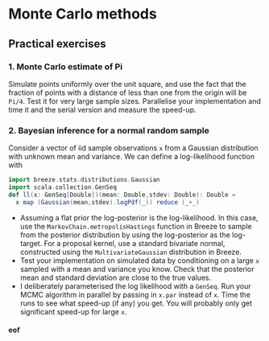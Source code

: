# Monte Carlo methods

## Practical exercises

### 1. Monte Carlo estimate of Pi

Simulate points uniformly over the unit square, and use the fact that the fraction of points with a distance of less than one from the origin will be `Pi/4`. Test it for very large sample sizes. Parallelise your implementation and time it and the serial version and measure the speed-up.

### 2. Bayesian inference for a normal random sample

Consider a vector of iid sample observations `x` from a Gaussian distribution with unknown mean and variance. We can define a log-likelihood function with
```scala
import breeze.stats.distributions.Gaussian
import scala.collection.GenSeq
def ll(x: GenSeq[Double])(mean: Double,stdev: Double): Double =
  x map (Gaussian(mean,stdev).logPdf(_)) reduce (_+_)
```

* Assuming a flat prior the log-posterior is the log-likelihood. In this case, use the `MarkovChain.metropolisHastings` function in Breeze to sample from the posterior distribution by using the log-posterior as the log-target. For a proposal kernel, use a standard bivariate normal, constructed using the `MultivariateGaussian` distribution in Breeze.
* Test your implementation on simulated data by conditioning on a large `x` sampled with a mean and variance you know. Check that the posterior mean and standard deviation are close to the true values.
* I deliberately parameterised the log likelihood with a `GenSeq`. Run your MCMC algorithm in parallel by passing in `x.par` instead of `x`. Time the runs to see what speed-up (if any) you get. You will probably only get significant speed-up for large `x`.




#### eof

